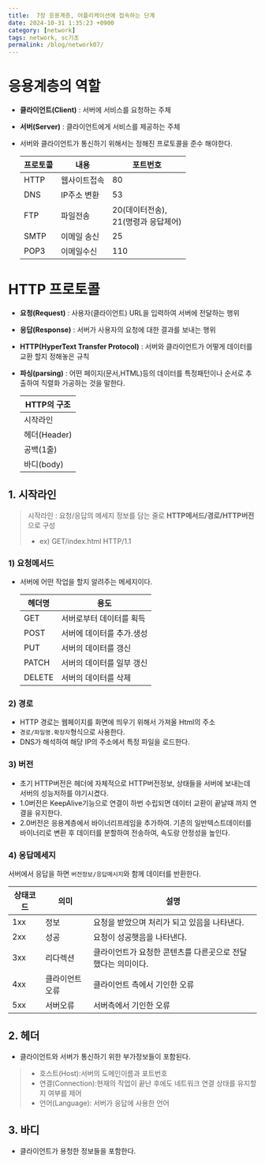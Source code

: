 ```yaml
---
title:  7장 응용계층, 어플리케이션에 접속하는 단계
date: 2024-10-31 1:35:23 +0900
category: [network]
tags: network, sc기초
permalink: /blog/network07/
---
```


# 응용계층의 역할
- **클라이언트(Client)** : 서버에 서비스를 요청하는 주체
- **서버(Server)** : 클라이언트에게 서비스를 제공하는 주체
- 서버와 클라이언트가 통신하기 위해서는 정해진 프로토콜을 준수 해야한다.

  | 프로토콜 | 내용      | 포트번호                        |
  |------|---------|-----------------------------|
  | HTTP | 웹사이트접속  | 80                          |
  | DNS  | IP주소 변환 | 53                          |
  | FTP  | 파일전송    | 20(데이터전송),<br/>21(명령과 응답제어) |
  | SMTP | 이메일 송신  | 25                          |
  | POP3 | 이메일수신   | 110                         |

# HTTP 프로토콜
- **요청(Request)** : 사용자(클라이언트) URL을 입력하여 서버에 전달하는 행위
- **응답(Response)** : 서버가 사용자의 요청에 대한 결과를 보내는 행위
- **HTTP(HyperText Transfer Protocol)** : 서버와 클라이언트가 어떻게 데이터를 교환 할지 정해놓은 규칙
- **파싱(parsing)** : 어떤 페이지(문서,HTML)등의 데이터를 특정패턴이나 순서로 추출하여 직렬화 가공하는 것을 말한다.

  | HTTP의 구조      |
  |---------------|  
  | 시작라인          |
  | 헤더(Header)    |
  | 공백(1줄)        |
  | 바디(body)<br/> |

## 1. 시작라인

  > 시작라인 : 요청/응답의 메세지 정보를 담는 줄로 **HTTP메서드/경로/HTTP버전**으로 구성<br>
  > - ex) GET/index.html HTTP/1.1

### 1) 요청메서드
- 서버에 어떤 작업을 할지 알려주는 메세지이다.

   | 헤더명    | 용도             |
   |--------|----------------|
   | GET    | 서버로부터 데이터를 획득  |
   | POST   | 서버에 데이터를 추가.생성 |
   | PUT    | 서버의 데이터를 갱신    |
   | PATCH  | 서버의 데이터를 일부 갱신 |
   | DELETE | 서버의 데이터를 삭제    |

### 2) 경로 
- HTTP 경로는 웹페이지를 화면에 띄우기 위해서 가져올 Html의 주소
- `경로/파일명.확장자`형식으로 사용한다.
- DNS가 해석하여 해당 IP의 주소에서 특정 파일을 로드한다. 

### 3) 버전
- 초기 HTTP버전은 헤더에 자체적으로 HTTP버전정보, 상태들을 서버에 보내는데 서버의 성능저하를 야기시켰다.
- 1.0버전은 KeepAlive기능으로 연결이 하번 수립되면 데이터 교환이 끝날때 까지 연결을 유지한다. 
- 2.0버전은 응용계층에서 바이너리프레임을 추가하여. 기존의 일반텍스트데이터를 바이너리로 변환 후 데이터를 분할하여 전송하여, 속도랑 안정성을 높인다.

### 4) 응답메세지
 서버에서 응답을 하면 `버전정보/응답메시지`와 함께 데이터를 반환한다.

  | 상태코드 | 의미      | 설명                                |
  |------|---------|-----------------------------------|
  | 1xx  | 정보      | 요청을 받았으며 처리가 되고 있음을 나타낸다.         |
  | 2xx  | 성공      | 요청이 성공햇음을 나타낸다.                   |
  | 3xx  | 리다렉션    | 클라이언트가 요청한 콘텐츠를 다른곳으로 전달했다는 의미이다. |
  | 4xx  | 클라이언트오류 | 클라이언트 측에서 기인한 오류                  |
  | 5xx  | 서버오류    | 서버측에서 기인한 오류                      |


## 2. 헤더
- 클라이언트와 서버가 통신하기 위한 부가정보들이 포함된다.

> - 호스트(Host):서버의 도메인이름과 포트번호
> - 연결(Connection):현재의 작업이 끝난 후에도 네트워크 연결 상태를 유지할지 여부를 제어
> - 언어(Language): 서버가 응답에 사용한 언어

## 3. 바디
- 클라이언트가 용청한 정보들을 포함한다. 
      

